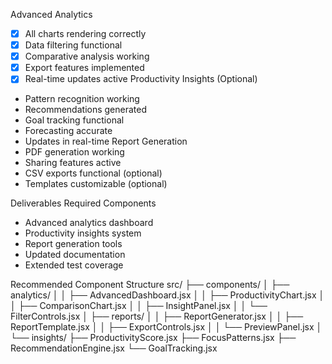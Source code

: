 Advanced Analytics
- [X] All charts rendering correctly
- [X] Data filtering functional
- [X] Comparative analysis working
- [X] Export features implemented
- [X] Real-time updates active
Productivity Insights (Optional) 
- Pattern recognition working
- Recommendations generated
- Goal tracking functional
- Forecasting accurate
- Updates in real-time
Report Generation
- PDF generation working
- Sharing features active
- CSV exports functional (optional) 
- Templates customizable (optional) 

Deliverables
Required Components
- Advanced analytics dashboard
- Productivity insights system
- Report generation tools
- Updated documentation
- Extended test coverage


Recommended Component Structure
src/
├── components/
│   ├── analytics/
│   │   ├── AdvancedDashboard.jsx
│   │   ├── ProductivityChart.jsx
│   │   ├── ComparisonChart.jsx
│   │   ├── InsightPanel.jsx
│   │   └── FilterControls.jsx
│   ├── reports/
│   │   ├── ReportGenerator.jsx
│   │   ├── ReportTemplate.jsx
│   │   ├── ExportControls.jsx
│   │   └── PreviewPanel.jsx
│   └── insights/
       ├── ProductivityScore.jsx
       ├── FocusPatterns.jsx
       ├── RecommendationEngine.jsx
       └── GoalTracking.jsx

